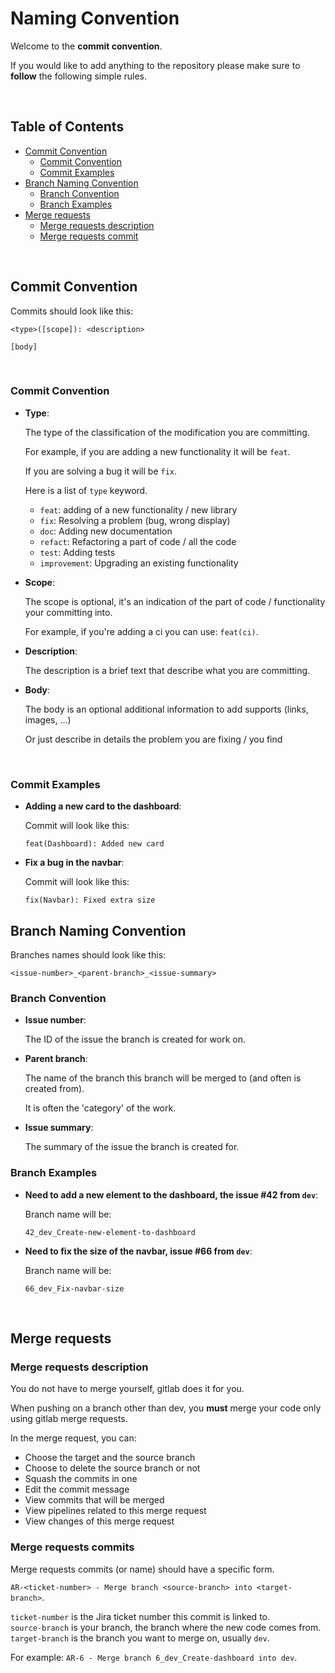 # Naming Convention

Welcome to the **commit convention**.

If you would like to add anything to the repository please make sure to **follow** the following simple rules.

<br/>

## Table of Contents

- [Commit Convention](#commit-convention)
  - [Commit Convention](#commit-convention)
  - [Commit Examples](#commit-examples)
- [Branch Naming Convention](#branch-naming-convention)
  - [Branch Convention](#branch-convention)
  - [Branch Examples](#branch-examples)
- [Merge requests](#merge-requests)
  - [Merge requests description](#merge-requests-description)
  - [Merge requests commit](#merge-requests-commits)

<br/>

## Commit Convention

Commits should look like this:

`<type>([scope]): <description>`

`[body]`

<br/>

### Commit Convention

- **Type**:

  The type of the classification of the modification you are committing.

  For example, if you are adding a new functionality it will be `feat`.

  If you are solving a bug it will be `fix`.

  Here is a list of `type` keyword.

  - `feat`: adding of a new functionality / new library
  - `fix`: Resolving a problem (bug, wrong display)
  - `doc`: Adding new documentation
  - `refact`: Refactoring a part of code / all the code
  - `test`: Adding tests
  - `improvement`: Upgrading an existing functionality

- **Scope**:

  The scope is optional, it's an indication of the part of code / functionality your committing into.

  For example, if you're adding a ci you can use: `feat(ci)`.

- **Description**:

  The description is a brief text that describe what you are committing.

- **Body**:

  The body is an optional additional information to add supports (links, images, ...)

  Or just describe in details the problem you are fixing / you find

<br/>

### Commit Examples

- **Adding a new card to the dashboard**:

  Commit will look like this:

  `feat(Dashboard): Added new card`

- **Fix a bug in the navbar**:

  Commit will look like this:

  `fix(Navbar): Fixed extra size`

## Branch Naming Convention

Branches names should look like this:

`<issue-number>_<parent-branch>_<issue-summary>`

### Branch Convention

- **Issue number**:

    The ID of the issue the branch is created for work on.

- **Parent branch**:

    The name of the branch this branch will be merged to (and often is created from).

    It is often the 'category' of the work.

- **Issue summary**:

    The summary of the issue the branch is created for.

### Branch Examples

- **Need to add a new element to the dashboard, the issue #42 from `dev`**:

    Branch name will be:

    `42_dev_Create-new-element-to-dashboard`

- **Need to fix the size of the navbar, issue #66 from `dev`**:

    Branch name will be:

    `66_dev_Fix-navbar-size`

<br/>

## Merge requests

### Merge requests description

You do not have to merge yourself, gitlab does it for you.

When pushing on a branch other than dev, you **must** merge your code only using gitlab merge requests.  

In the merge request, you can:
- Choose the target and the source branch
- Choose to delete the source branch or not
- Squash the commits in one
- Edit the commit message
- View commits that will be merged
- View pipelines related to this merge request
- View changes of this merge request

### Merge requests commits

Merge requests commits (or name) should have a specific form.

`AR-<ticket-number> - Merge branch <source-branch> into <target-branch>`.

`ticket-number` is the Jira ticket number this commit is linked to.  
`source-branch` is your branch, the branch where the new code comes from.  
`target-branch` is the branch you want to merge on, usually `dev`.

For example: `AR-6 - Merge branch 6_dev_Create-dashboard into dev`.
